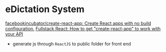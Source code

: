 # eDictation System

[facebookincubator/create-react-app: Create React apps with no build configuration.](https://github.com/facebookincubator/create-react-app)
[Fullstack React: How to get "create-react-app" to work with your API](https://www.fullstackreact.com/articles/using-create-react-app-with-a-server/)

- generate js through `ReactJS` to public folder for front end

